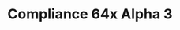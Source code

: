 ---
layout: post
title: Compliance 64x Alpha 3
permalink: /compliance64x/A3
comments: true
comments-id: 1.16.5-64x-Alpha-3
header-img: https://database.faithfulpack.net/images/website/posts/64x/A3.jpg

long_text: Hello everyone! We're back with an update for Compliance 64x on Java and Bedrock Edition! This update is massive because of a lot of exciting textures, such as armors, crops, shulker boxes and much more! Feel free to give us feedback about the new buckets as well for other textures. <br><br> <strong>DISCLAIMER:</strong> As indicated by the Alpha tag, this version very work-in-progress, and as such contains a lot of placeholder textures. It is not the final look of the pack; many textures will have to be edited to match the general stylistic direction of the pack. <br><br> Stay tuned for future updates!

download:
  - Java - 1.16.5 (CurseForge):
    - https://www.curseforge.com/minecraft/texture-packs/faithful-64x/files/3217031
  - Bedrock - 1.16.200 (GitHub):
    - https://github.com/Faithful-Resource-Pack/Faithful-Bedrock-64x/releases/download/alpha-3/Compliance_64x_-_Bedrock_Alpha_3.mcpack
---